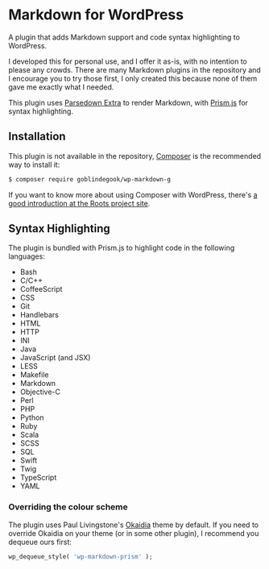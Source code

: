 # Markdown for WordPress

A plugin that adds Markdown support and code syntax highlighting to WordPress.

I developed this for personal use, and I offer it as-is, with no intention to please any crowds.  There are many Markdown plugins in the repository and I encourage you to try those first, I only created this because none of them gave me exactly what I needed.

This plugin uses [Parsedown Extra](http://parsedown.org) to render Markdown, with [Prism.js](http://prismjs.com) for syntax highlighting.

## Installation

This plugin is not available in the repository, [Composer](https://getcomposer.org) is the recommended way to install it:

```bash
$ composer require goblindegook/wp-markdown-g
```

If you want to know more about using Composer with WordPress, there's [a good introduction at the Roots project site](https://roots.io/using-composer-with-wordpress/).

## Syntax Highlighting

The plugin is bundled with Prism.js to highlight code in the following languages:

* Bash
* C/C++
* CoffeeScript
* CSS
* Git
* Handlebars
* HTML
* HTTP
* INI
* Java
* JavaScript (and JSX)
* LESS
* Makefile
* Markdown
* Objective-C
* Perl
* PHP
* Python
* Ruby
* Scala
* SCSS
* SQL
* Swift
* Twig
* TypeScript
* YAML

### Overriding the colour scheme

The plugin uses Paul Livingstone's [Okaidia](http://prismjs.com/index.html?theme=prism-okaidia) theme by default.  If you need to override Okaidia on your theme (or in some other plugin), I recommend you dequeue ours first:

```php
wp_dequeue_style( 'wp-markdown-prism' );
```

